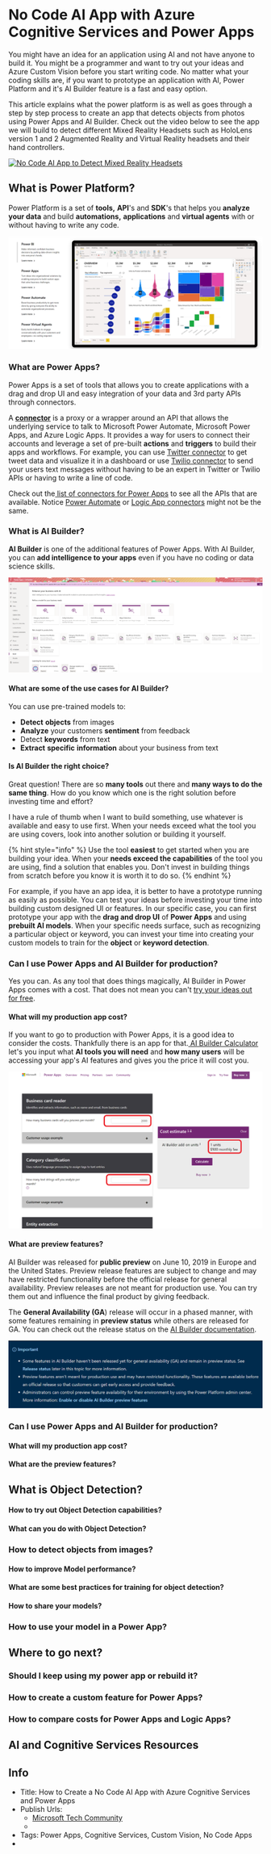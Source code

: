 # No Code AI App with Azure Cognitive Services and Power Apps


You might have an idea for an application using AI and not have anyone to build it. You might be a programmer and want to try out your ideas and Azure Custom Vision before you start writing code. No matter what your coding skills are, if you want to prototype an application with AI, Power Platform and it's AI Builder feature is a fast and easy option.

This article explains what the power platform is as well as goes through a step by step process to create an app that detects objects from photos using Power Apps and AI Builder. Check out the video below to see the app we will build to detect different Mixed Reality Headsets such as HoloLens version 1 and 2 Augmented Reality and Virtual Reality headsets and their hand controllers.

  [![No Code AI App to Detect Mixed Reality Headsets](http://img.youtube.com/vi/VXD5ma2ZExw/0.jpg)](https://youtu.be/VXD5ma2ZExw)

## What is Power Platform?

Power Platform is a set of **tools,** **API**'s and **SDK**'s that helps you **analyze your data** and build **automations,** **applications** and **virtual agents** with or without having to write any code.

![Power Platform features](../images/PowerPlatform/powerPlatform.png)

### What are Power Apps?

Power Apps is a set of tools that allows you to create applications with a drag and drop UI and easy integration of your data and 3rd party APIs through connectors.  

A [**connector**](https://docs.microsoft.com/connectors/connectors?WT.mc_id=aiml-8438-ayyonet) is a proxy or a wrapper around an API that allows the underlying service to talk to Microsoft Power Automate, Microsoft Power Apps, and Azure Logic Apps. It provides a way for users to connect their accounts and leverage a set of pre-built **actions** and **triggers** to build their apps and workflows. For example, you can use [Twitter connector](https://docs.microsoft.com/connectors/twitter/?WT.mc_id=aiml-8438-ayyonet) to get tweet data and visualize it in a dashboard or use [Twilio connector](https://docs.microsoft.com/connectors/twilio/?WT.mc_id=aiml-8438-ayyonet) to send your users text messages without having to be an expert in Twitter or Twilio APIs or having to write a line of code. 

Check out the[ list of connectors for Power Apps](https://docs.microsoft.com/en-us/connectors/connector-reference/connector-reference-powerapps-connectors?WT.mc_id=aiml-8438-ayyonet) to see all the APIs that are available. Notice [Power Automate](https://docs.microsoft.com/connectors/connector-reference/connector-reference-powerautomate-connectors?WT.mc_id=aiml-8438-ayyonet) or [Logic App connectors](https://docs.microsoft.com/connectors/connector-reference/connector-reference-logicapps-connectors?WT.mc_id=aiml-8438-ayyonet) might not be the same.


### What is AI Builder?

**AI Builder** is one of the additional features of Power Apps. With AI Builder, you can **add intelligence to your apps** even if you have no coding or data science skills. 

![AI Builder Features on Power Apps](../images/PowerPlatform/aiBuilderAppView.png)

#### What are some of the use cases for AI Builder?

You can use pre-trained models to:

* **Detect** **objects** from images
* **Analyze** your customers **sentiment** from feedback
* Detect **keywords** from text
* **Extract** **specific** **information** about your business from text

#### Is AI Builder the right choice?

Great question! There are so **many tools** out there and **many ways to do the same thing**. How do you know which one is the right solution before investing time and effort?

I have a rule of thumb when I want to build something, use whatever is available and easy to use first. When your needs exceed what the tool you are using covers, look into another solution or building it yourself. 

{% hint style="info" %}
Use the tool **easiest** to get started when you are building your idea. When your **needs exceed the capabilities** of the tool you are using, find a solution that enables you. Don't invest in building things from scratch before you know it is worth it to do so.
{% endhint %}

For example, if you have an app idea, it is better to have a prototype running as easily as possible. You can test your ideas before investing your time into building custom designed UI or features. In our specific case, you can first prototype your app with the **drag and drop UI** of **Power Apps** and using **prebuilt AI models**. When your specific needs surface, such as recognizing a particular object or keyword, you can invest your time into creating your custom models to train for the **object** or **keyword detection**.

### Can I use Power Apps and AI Builder for production?

Yes you can. As any tool that does things magically, AI Builder in Power Apps comes with a cost. That does not mean you can't [try your ideas out for free](https://docs.microsoft.com/powerapps/maker/signup-for-powerapps?WT.mc_id=aiml-8438-ayyonet).

#### What will my production app cost?

If you want to go to production with Power Apps, it is a good idea to consider the costs. Thankfully there is an app for that.[ AI Builder Calculator](https://powerapps.microsoft.com/ai-builder-calculator/?WT.mc_id=aiml-8438-ayyonet) let's you input what **AI tools you will need** and **how many users** will be accessing your app's AI features and gives you the price it will cost you. 

![AI Builder cost calculator](../images/PowerPlatform/aiBuilderCalculate.png)

#### What are preview features?

AI Builder was released for **public preview** on June 10, 2019 in Europe and the United States. Preview release features are subject to change and may have restricted functionality before the official release for general availability. Preview releases are not meant for production use. You can try them out and influence the final product by giving feedback. 

The **General Availability \(GA**\) release will occur in a phased manner, with some features remaining in **preview status** while others are released for GA. You can check out the release status on the [AI Builder documentation](https://docs.microsoft.com/ai-builder/overview?WT.mc_id=aiml-8438-ayyonet#release-status).

![AI Builder Preview features notice](../images/PowerPlatform/AIBuilderPreview.png)
### Can I use Power Apps and AI Builder for production?
#### What will my production app cost?
#### What are the preview features?
## What is Object Detection?
#### How to try out Object Detection capabilities?
#### What can you do with Object Detection?
### How to detect objects from images?
#### How to improve Model performance?
#### What are some best practices for training for object detection?
#### How to share your models?
### How to use your model in a Power App?
## Where to go next?
### Should I keep using my power app or rebuild it?
### How to create a custom feature for Power Apps?
### How to compare costs for Power Apps and Logic Apps?
## AI and Cognitive Services Resources


## Info 

- Title: How to Create a No Code AI App with Azure Cognitive Services and Power Apps
- Publish Urls: 
    - [Microsoft Tech Community](https://techcommunity.microsoft.com/t5/apps-on-azure/how-to-create-a-no-code-ai-app-with-azure-cognitive-services-and/ba-p/1847264)
    - 
- Tags: Power Apps, Cognitive Services, Custom Vision, No Code Apps
- 
